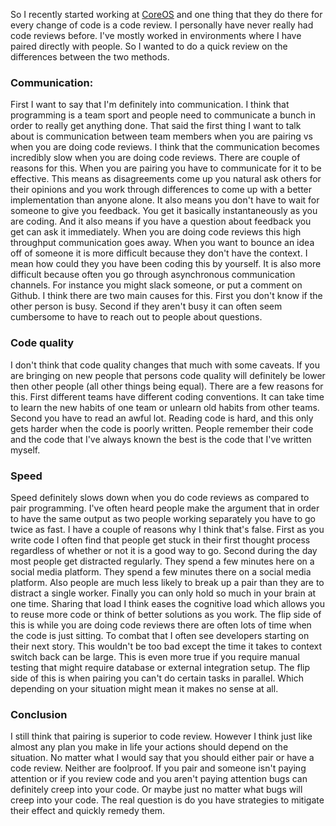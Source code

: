 So I recently started working at [CoreOS](https://coreos.com/) and one thing that they do there for every change of code is a code review.
I personally have never really had code reviews before.
I've mostly worked in environments where I have paired directly with people.
So I wanted to do a quick review on the differences between the two methods.

### Communication:
First I want to say that I'm definitely into communication.
I think that programming is a team sport and people need to communicate a bunch in order to really get anything done.
That said the first thing I want to talk about is communication between team members when you are pairing vs when you are doing code reviews.
I think that the communication becomes incredibly slow when you are doing code reviews.
There are couple of reasons for this.
When you are pairing you have to communicate for it to be effective.
This means as disagreements come up you natural ask others for their opinions and you work through differences to come up with a better implementation than anyone alone.
It also means you don't have to wait for someone to give you feedback.
You get it basically instantaneously as you are coding.
And it also means if you have a question about feedback you get can ask it immediately.
When you are doing code reviews this high throughput communication goes away.
When you want to bounce an idea off of someone it is more difficult because they don't have the context.
I mean how could they you have been coding this by yourself.
It is also more difficult because often you go through asynchronous communication channels.
For instance you might slack someone, or put a comment on Github.
I think there are two main causes for this.
First you don't know if the other person is busy.
Second if they aren't busy it can often seem cumbersome to have to reach out to people about questions.

### Code quality
I don't think that code quality changes that much with some caveats.
If you are bringing on new people that persons code quality will definitely be lower then other people (all other things being equal).
There are a few reasons for this.
First different teams have different coding conventions.
It can take time to learn the new habits of one team or unlearn old habits from other teams.
Second you have to read an awful lot.
Reading code is hard, and this only gets harder when the code is poorly written.
People remember their code and the code that I've always known the best is the code that I've written myself.

### Speed
Speed definitely slows down when you do code reviews as compared to pair programming.
I've often heard people make the argument that in order to have the same output as two people working separately you have to go twice as fast.
I have a couple of reasons why I think that's false.
First as you write code I often find that people get stuck in their first thought process regardless of whether or not it is a good way to go.
Second during the day most people get distracted regularly.
They spend a few minutes here on a social media platform.
They spend a few minutes there on a social media platform.
Also people are much less likely to break up a pair than they are to distract a single worker.
Finally you can only hold so much in your brain at one time.
Sharing that load I think eases the cognitive load which allows you to reuse more code or think of better solutions as you work.
The flip side of this is while you are doing code reviews there are often lots of time when the code is just sitting.
To combat that I often see developers starting on their next story.
This wouldn't be too bad except the time it takes to context switch back can be large.
This is even more true if you require manual testing that might require database or external integration setup.
The flip side of this is when pairing you can't do certain tasks in parallel.
Which depending on your situation might mean it makes no sense at all.


### Conclusion
I still think that pairing is superior to code review.
However I think just like almost any plan you make in life your actions should depend on the situation.
No matter what I would say that you should either pair or have a code review.
Neither are foolproof.
If you pair and someone isn't paying attention or if you review code and you aren't paying attention bugs can definitely creep into your code.
Or maybe just no matter what bugs will creep into your code.
The real question is do you have strategies to mitigate their effect and quickly remedy them.

